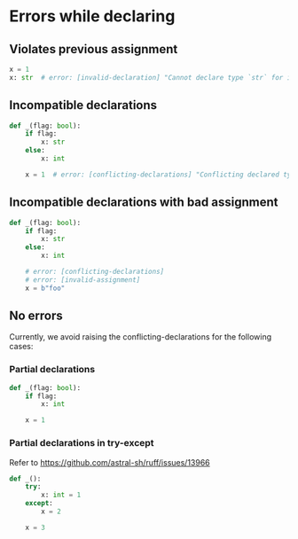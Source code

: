 # Errors while declaring

## Violates previous assignment

```py
x = 1
x: str  # error: [invalid-declaration] "Cannot declare type `str` for inferred type `Literal[1]`"
```

## Incompatible declarations

```py
def _(flag: bool):
    if flag:
        x: str
    else:
        x: int

    x = 1  # error: [conflicting-declarations] "Conflicting declared types for `x`: str, int"
```

## Incompatible declarations with bad assignment

```py
def _(flag: bool):
    if flag:
        x: str
    else:
        x: int

    # error: [conflicting-declarations]
    # error: [invalid-assignment]
    x = b"foo"
```

## No errors

Currently, we avoid raising the conflicting-declarations for the following cases:

### Partial declarations

```py
def _(flag: bool):
    if flag:
        x: int

    x = 1
```

### Partial declarations in try-except

Refer to <https://github.com/astral-sh/ruff/issues/13966>

```py
def _():
    try:
        x: int = 1
    except:
        x = 2

    x = 3
```
